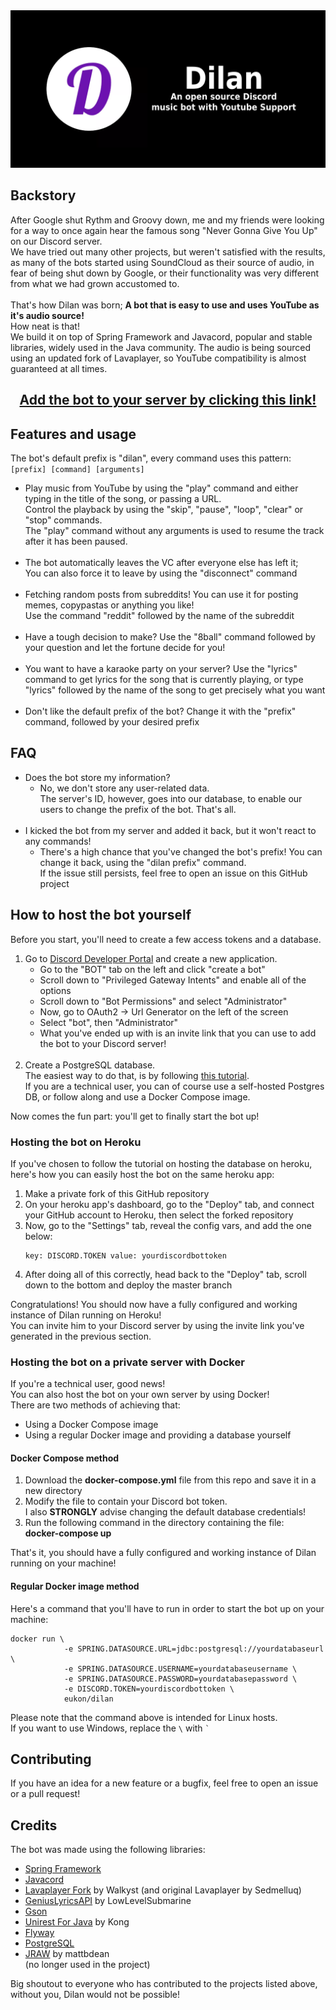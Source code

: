 <img src="dilan-banner.png" style="margin-left: auto; margin-right: auto" alt="banner">

<h2>Backstory</h2>
After Google shut Rythm and Groovy down, me and my friends were looking for a way to once again hear the famous song "Never Gonna Give You Up" on our Discord server. <br>
We have tried out many other projects, but weren't satisfied with the results, as many of the bots started using SoundCloud as their source of audio, in fear of being shut down by Google, or their functionality was very different from what we had grown accustomed to. <br> <br>
That's how Dilan was born; <b>A bot that is easy to use and uses YouTube as it's audio source!</b> <br> How neat is that! <br>
We build it on top of Spring Framework and Javacord, popular and stable libraries, widely used in the Java community.
The audio is being sourced using an updated fork of Lavaplayer, so YouTube compatibility is almost guaranteed at all times.

<h2 style="text-align: center">
<a href="https://discord.com/api/oauth2/authorize?client_id=913511878523752519&permissions=274914725120&scope=bot">Add the bot to your server by clicking this link!</a>
</h2>

<h2>Features and usage</h2>

The bot's default prefix is "dilan", every command uses this pattern: <br>
`[prefix] [command] [arguments]`

<ul>
<li>
    Play music from YouTube by using the "play" command and either typing in the title of the song, or passing a URL. <br>
    Control the playback by using the "skip", "pause", "loop", "clear" or "stop" commands. <br>
    The "play" command without any arguments is used to resume the track after it has been paused.
</li>
<br>
<li>
    The bot automatically leaves the VC after everyone else has left it; <br>
    You can also force it to leave by using the "disconnect" command
</li>
<br>
<li>
    Fetching random posts from subreddits! You can use it for posting memes, copypastas or anything you like! <br>
    Use the command "reddit" followed by the name of the subreddit
</li>
<br>
<li>
    Have a tough decision to make? Use the "8ball" command followed by your question and let the fortune decide for you!
</li>
<br>
<li>
    You want to have a karaoke party on your server? Use the "lyrics" command to get lyrics for the song that is currently playing, or type "lyrics" followed by the name of the song to get precisely what you want
</li>
<br>
<li>
    Don't like the default prefix of the bot? Change it with the "prefix" command, followed by your desired prefix
</li>

</ul>

<h2>FAQ</h2>
<ul>

<li>
Does the bot store my information?<br>
<ul>

<li>
No, we don't store any user-related data.<br>
The server's ID, however, goes into our database, to enable our users to change the prefix of the bot. That's all.
</li>

</ul>
</li>
<br>

<li>
I kicked the bot from my server and added it back, but it won't react to any commands!<br>
<ul>

<li>
There's a high chance that you've changed the bot's prefix! You can change it back, using the "dilan prefix" command.<br>
If the issue still persists, feel free to open an issue on this GitHub project
</li>

</ul>
</li>


</ul>

<h2>How to host the bot yourself</h2>
Before you start, you'll need to create a few access tokens and a database.<br>

<ol>
<li>
Go to <a href="https://discord.com/developers/applications">Discord Developer Portal</a>
and create a new application.

<ul>
<li>Go to the "BOT" tab on the left and click "create a bot"</li>
<li>Scroll down to "Privileged Gateway Intents" and enable all of the options</li>
<li>Scroll down to "Bot Permissions" and select "Administrator"</li>
<li>Now, go to OAuth2 -> Url Generator on the left of the screen</li>
<li>Select "bot", then "Administrator"</li>
<li>What you've ended up with is an invite link that you can use to add the bot to your Discord server!</li>
</ul>

</li>

<br>

<li>
Create a PostgreSQL database.<br>
The easiest way to do that, is by following <a href="https://dev.to/prisma/how-to-setup-a-free-postgresql-database-on-heroku-1dc1">this tutorial</a>. <br>
If you are a technical user, you can of course use a self-hosted Postgres DB, or follow along and use a Docker Compose image.
</li>
</ol>

Now comes the fun part: you'll get to finally start the bot up!<br>

<h3>Hosting the bot on Heroku</h3>
If you've chosen to follow the tutorial on hosting the database on heroku, here's how you can easily host the bot on the same heroku app:<br>

<ol>
<li>Make a private fork of this GitHub repository</li>
<li>On your heroku app's dashboard, go to the "Deploy" tab, and connect your GitHub account to Heroku, then select the forked repository</li>
<li>Now, go to the "Settings" tab, reveal the config vars, and add the one below:

```
key: DISCORD.TOKEN value: yourdiscordbottoken
```
</li>

<li>After doing all of this correctly, head back to the "Deploy" tab, scroll down to the bottom and deploy the master branch</li>
</ol>

Congratulations! You should now have a fully configured and working instance of Dilan running on Heroku! <br>
You can invite him to your Discord server by using the invite link you've generated in the previous section.

<h3>Hosting the bot on a private server with Docker</h3>

If you're a technical user, good news! <br>
You can also host the bot on your own server by using Docker!<br>
There are two methods of achieving that:

<ul>
    <li>Using a Docker Compose image</li>
    <li>Using a regular Docker image and providing a database yourself</li>
</ul>

<h4>Docker Compose method</h4>

<ol>
    <li>Download the <b>docker-compose.yml</b> file from this repo and save it in a new directory</li>
    <li>Modify the file to contain your Discord bot token.<br></li>
I also <b>STRONGLY</b> advise changing the default database credentials!
    <li>Run the following command in the directory containing the file:<br> <b>docker-compose up</b></li>
</ol>
That's it, you should have a fully configured and working instance of Dilan running on your machine!

<h4>Regular Docker image method</h4>

Here's a command that you'll have to run in order to start the bot up on your machine:

```shell
docker run \
            -e SPRING.DATASOURCE.URL=jdbc:postgresql://yourdatabaseurl \
            -e SPRING.DATASOURCE.USERNAME=yourdatabaseusername \
            -e SPRING.DATASOURCE.PASSWORD=yourdatabasepassword \
            -e DISCORD.TOKEN=yourdiscordbottoken \
            eukon/dilan
```
Please note that the command above is intended for Linux hosts. <br>
If you want to use Windows, replace the `` \ `` with `` ` `` 

<h2>Contributing</h2>
If you have an idea for a new feature or a bugfix, feel free to open an issue or a pull request!

<h2>Credits</h2>
The bot was made using the following libraries:
<ul>

<li>
<a href="https://spring.io">Spring Framework</a>
</li>

<li>
<a href="https://javacord.org/">Javacord</a>
</li>

<li>
<a href="https://github.com/Walkyst/lavaplayer-fork">Lavaplayer Fork</a> by Walkyst (and original Lavaplayer by Sedmelluq)
</li>

<li>
<a href="https://github.com/LowLevelSubmarine/GeniusLyricsAPI">GeniusLyricsAPI</a> by LowLevelSubmarine
</li>

<li>
<a href="https://github.com/google/gson">Gson</a>
</li>

<li>
<a href="http://kong.github.io/unirest-java/">Unirest For Java</a> by Kong
</li>

<li>
<a href="https://flywaydb.org/">Flyway</a>
</li>

<li>
<a href="https://www.postgresql.org/">PostgreSQL</a>
</li>

<li>
<a href="https://github.com/mattbdean/JRAW">JRAW</a> by mattbdean<br>
(no longer used in the project)
</li>

</ul>

Big shoutout to everyone who has contributed to the projects listed above, without you, Dilan would not be possible!<br><br>
